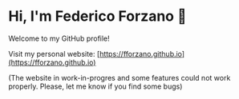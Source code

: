# Hi, I'm Federico Forzano 👋
Welcome to my GitHub profile!

Visit my personal website:
[https://fforzano.github.io](https://fforzano.github.io)

(The website in work-in-progres and some features could not work properly. Please, let me know if you find some bugs)
